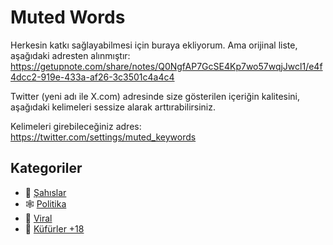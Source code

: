 # Muted Words

Herkesin katkı sağlayabilmesi için buraya ekliyorum. Ama orijinal liste, aşağıdaki adresten alınmıştır: https://getupnote.com/share/notes/Q0NgfAP7GcSE4Kp7wo57wqjJwcl1/e4f4dcc2-919e-433a-af26-3c3501c4a4c4

Twitter (yeni adı ile X.com) adresinde size gösterilen içeriğin kalitesini, aşağıdaki kelimeleri sessize alarak arttırabilirsiniz.

Kelimeleri girebileceğiniz adres: https://twitter.com/settings/muted_keywords

## Kategoriler

- 👕 [Şahıslar](./sahislar.md)
- 🕸️ [Politika](./politik.md)
- 🐔 [Viral](./viral.md)
- 🐍 [Küfürler +18](./kufur.md)




